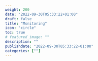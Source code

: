 ```yaml
---
weight: 200
date: "2022-09-30T05:33:22+01:00"
draft: false
title: "Monitoring"
icon: "circle"
toc: true
# featured_image: ""
description: ""
publishdate: "2022-09-30T05:33:22+01:00"
categories: [""]
---
```

